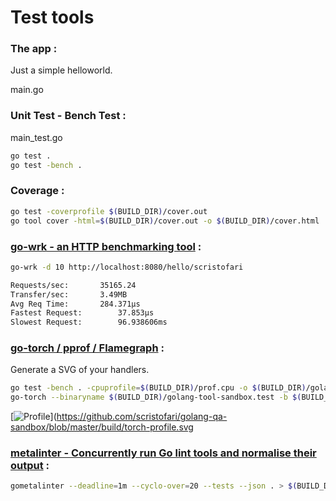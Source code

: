 # Test tools

### The app :
Just a simple helloworld.

main.go

### Unit Test - Bench Test :

main_test.go

```bash
go test .
go test -bench .
```

### Coverage :

```bash
go test -coverprofile $(BUILD_DIR)/cover.out
go tool cover -html=$(BUILD_DIR)/cover.out -o $(BUILD_DIR)/cover.html
```

### [go-wrk - an HTTP benchmarking tool](https://github.com/tsliwowicz/go-wrk) :

```bash
go-wrk -d 10 http://localhost:8080/hello/scristofari

Requests/sec:  		35165.24
Transfer/sec:  		3.49MB
Avg Req Time:  		284.371µs
Fastest Request:       	37.853µs
Slowest Request:       	96.938606ms
```

### [go-torch / pprof / Flamegraph](https://github.com/uber/go-torch) :

Generate a SVG of your handlers.

```bash
go test -bench . -cpuprofile=$(BUILD_DIR)/prof.cpu -o $(BUILD_DIR)/golang-tool-sandbox.test
go-torch --binaryname $(BUILD_DIR)/golang-tool-sandbox.test -b $(BUILD_DIR)/prof.cpu --print > $(BUILD_DIR)/torch-profile.svg
```

[![Profile](https://github.com/scristofari/golang-qa-sandbox/blob/master/build/torch-profile.svg)](https://github.com/scristofari/golang-qa-sandbox/blob/master/build/torch-profile.svg
### [metalinter - Concurrently run Go lint tools and normalise their output](https://github.com/alecthomas/gometalinter) :

```bash
gometalinter --deadline=1m --cyclo-over=20 --tests --json . > $(BUILD_DIR)/linter.json
```



